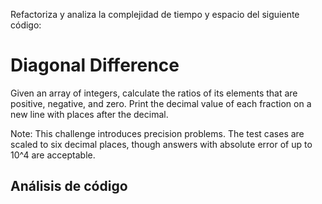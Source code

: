 Refactoriza y analiza la complejidad de tiempo y espacio del siguiente código:

# Diagonal Difference
Given an array of integers, calculate the ratios of its elements that are positive, negative, and zero. Print the decimal value of each fraction on a new line with  places after the decimal.

Note: This challenge introduces precision problems. The test cases are scaled to six decimal places, though answers with absolute error of up to 10^4 are acceptable.

## Análisis de código

